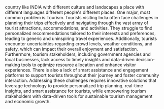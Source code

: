 country like INDIA with different culture and landscapes a place with different 
languages different people's different places. One major, most common problem is 
Tourism. Tourists visiting India often face challenges in planning their trips effectively and 
navigating through the vast array of tourist attractions, accommodations, and activities. 
They struggle to find personalized recommendations tailored to their interests and 
preferences, leading to generic and uninspiring travel experiences. Additionally, tourists 
encounter uncertainties regarding crowd levels, weather conditions, and safety, which can 
impact their overall enjoyment and satisfaction. Furthermore, tourism stakeholders, 
including government agencies and local businesses, lack access to timely insights and 
data-driven decision-making tools to optimize resource allocation and enhance visitor 
experiences. There is also a lack of smart assistance and engagement platforms to support 
tourists throughout their journey and foster community interaction. Addressing these 
challenges requires innovative solutions that leverage technology to provide personalized 
trip planning, real-time insights, and smart assistance for tourists, while empowering 
tourism stakeholders with data-driven tools for sustainable tourism management and 
economic growth. 

